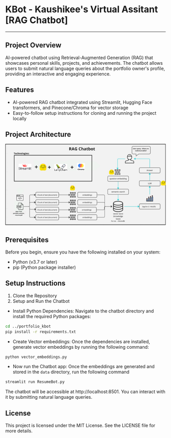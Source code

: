 # KBot - Kaushikee's Virtual Assitant [RAG Chatbot] 

------------------------
## Project Overview
 AI-powered chatbot using Retrieval-Augmented Generation (RAG) that showcases personal skills, projects, and achievements. The chatbot allows users to submit natural language queries about the portfolio owner's profile, providing an interactive and engaging experience.

## Features
- AI-powered RAG chatbot integrated using Streamlit, Hugging Face transformers, and Pinecone/Chroma for vector storage
- Easy-to-follow setup instructions for cloning and running the project locally
  
## Project Architecture
![alt text](Chatbot-Architecture.png)
## Prerequisites
Before you begin, ensure you have the following installed on your system:
- Python (v3.7 or later)
- pip (Python package installer)

## Setup Instructions
1. Clone the Repository
2. Setup and Run the Chatbot
- Install Python Dependencies: Navigate to the chatbot directory and install the required Python packages:

```bash
cd ../portfolio_kbot
pip install -r requirements.txt
```
- Create Vector embeddings: Once the dependencies are installed, generate vector embeddings by running the following command:
```bash
python vector_embeddings.py
```
- Now run the Chatbot app: Once the embeddings are generated and stored in the `data` directory, run the following command
```bash
streamlit run ResumeBot.py
```
The chatbot will be accessible at http://localhost:8501. You can interact with it by submitting natural language queries.


## License
This project is licensed under the MIT License. See the LICENSE file for more details.
